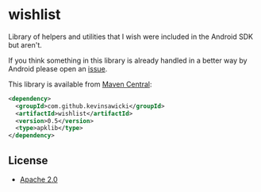 # wishlist

Library of helpers and utilities that I wish were included in the Android
SDK but aren't.

If you think something in this library is already handled in a better way
by Android please open an [issue](https://github.com/kevinsawicki/wishlist/issues).

This library is available from [Maven Central](http://search.maven.org/#search%7Cgav%7C1%7Cg%3A%22com.github.kevinsawicki%22%20AND%20a%3A%22wishlist%22):

```xml
<dependency>
  <groupId>com.github.kevinsawicki</groupId>
  <artifactId>wishlist</artifactId>
  <version>0.5</version>
  <type>apklib</type>
</dependency>
```

## License

* [Apache 2.0](http://www.apache.org/licenses/LICENSE-2.0.html)
